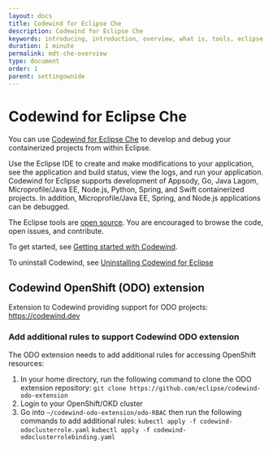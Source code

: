 ```yaml
---
layout: docs
title: Codewind for Eclipse Che
description: Codewind for Eclipse Che
keywords: introducing, introduction, overview, what is, tools, eclipse, Codewind for Eclipse Che, Eclipse tools, Eclipse IDE, local installation
duration: 1 minute
permalink: mdt-che-overview
type: document
order: 1
parent: settingownide
---
```


# Codewind for Eclipse Che

You can use [Codewind for Eclipse Che](https://marketplace.eclipse.org/content/codewind) to develop and debug your containerized projects from within Eclipse.

Use the Eclipse IDE to create and make modifications to your application, see the application and build status, view the logs, and run your application. Codewind for Eclipse supports development of Appsody, Go, Java Lagom, Microprofile/Java EE, Node.js, Python, Spring, and Swift containerized projects. In addition, Microprofile/Java EE, Spring, and Node.js applications can be debugged.

The Eclipse tools are [open source](https://github.com/eclipse/codewind-eclipse). You are encouraged to browse the code, open issues, and contribute.

To get started, see [Getting started with Codewind](mdteclipsegettingstarted.html).

To uninstall Codewind, see [Uninstalling Codewind for Eclipse](mdteclipseuninstall.html)

## Codewind OpenShift (ODO) extension  
Extension to Codewind providing support for ODO projects: https://codewind.dev

### Add additional rules to support Codewind ODO extension
The ODO extension needs to add additional rules for accessing OpenShift resources:
1. In your home directory, run the following command to clone the ODO extension repository:
`git clone https://github.com/eclipse/codewind-odo-extension`
2. Login to your OpenShift/OKD cluster
3. Go into `~/codewind-odo-extension/odo-RBAC` then run the following commands to add additional rules:
`kubectl apply -f codewind-odoclusterrole.yaml`
`kubectl apply -f codewind-odoclusterrolebinding.yaml`